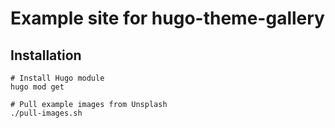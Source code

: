 # Example site for hugo-theme-gallery

## Installation

```
# Install Hugo module
hugo mod get

# Pull example images from Unsplash
./pull-images.sh
```
